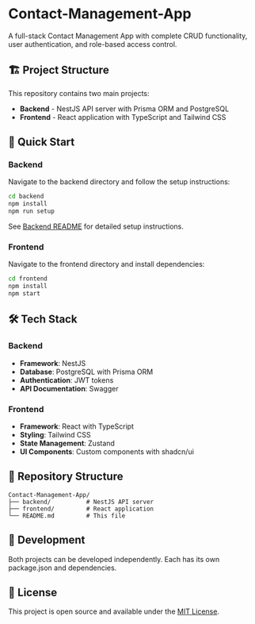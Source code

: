# Contact-Management-App

A full-stack Contact Management App with complete CRUD functionality, user authentication, and role-based access control.

## 🏗️ Project Structure

This repository contains two main projects:

- **Backend** - NestJS API server with Prisma ORM and PostgreSQL
- **Frontend** - React application with TypeScript and Tailwind CSS

## 🚀 Quick Start

### Backend
Navigate to the backend directory and follow the setup instructions:
```bash
cd backend
npm install
npm run setup
```

See [Backend README](./backend/README.md) for detailed setup instructions.

### Frontend
Navigate to the frontend directory and install dependencies:
```bash
cd frontend
npm install
npm start
```

## 🛠️ Tech Stack

### Backend
- **Framework**: NestJS
- **Database**: PostgreSQL with Prisma ORM
- **Authentication**: JWT tokens
- **API Documentation**: Swagger

### Frontend
- **Framework**: React with TypeScript
- **Styling**: Tailwind CSS
- **State Management**: Zustand
- **UI Components**: Custom components with shadcn/ui

## 📁 Repository Structure

```
Contact-Management-App/
├── backend/          # NestJS API server
├── frontend/         # React application
└── README.md         # This file
```

## 🔧 Development

Both projects can be developed independently. Each has its own package.json and dependencies.

## 📝 License

This project is open source and available under the [MIT License](LICENSE).
